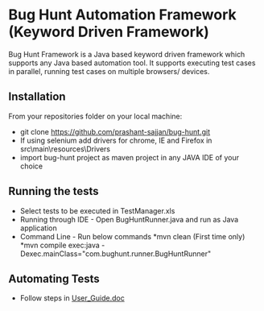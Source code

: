 <!--
  Title: Keyword Driven Automation Framework
  Description: A Keyword Driven Automation Framework with support for parallel execution and multi browser/device execution
  Author: Prashant Sajjan
  -->
# Bug Hunt Automation Framework (Keyword Driven Framework)

Bug Hunt Framework is a Java based keyword driven framework which supports any Java based automation tool.
It supports executing test cases in parallel, running test cases on multiple browsers/ devices.

## Installation
From your repositories folder on your local machine:

  - git clone https://github.com/prashant-sajjan/bug-hunt.git
  - If using selenium add drivers for chrome, IE and Firefox in src\main\resources\Drivers
  - import bug-hunt project as maven project in any JAVA IDE of your choice

## Running the tests
- Select tests to be executed in TestManager.xls
- Running through IDE - Open BugHuntRunner.java and run as Java application
- Command Line - Run below commands
  *mvn clean (First time only)
  *mvn compile exec:java -Dexec.mainClass="com.bughunt.runner.BugHuntRunner"

## Automating Tests
- Follow steps in [User_Guide.doc](https://github.com/prashant-sajjan/bug-hunt/blob/master/User_Guide.docx)



